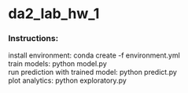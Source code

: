 <h1>da2_lab_hw_1</h1>
<h3>Instructions:</h3>
    install environment: conda create -f environment.yml</br>
    train models: python model.py</br>
    run prediction with trained model: python predict.py</br>
    plot analytics: python exploratory.py</br>
